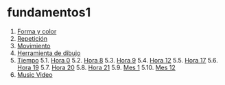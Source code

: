 # fundamentos1
1. [Forma y color](https://ejdell.github.io/fundamentos1/01/)
2. [Repetición](https://ejdell.github.io/fundamentos1/02/)
3. [Movimiento](https://ejdell.github.io/fundamentos1/03/)
4. [Herramienta de dibujo](https://ejdell.github.io/fundamentos1/04/)
5. [Tiempo](https://ejdell.github.io/fundamentos1/05/)
5.1. [Hora 0](https://ejdell.github.io/fundamentos1/05/hora0.png/)
5.2. [Hora 8](https://ejdell.github.io/fundamentos1/05/hora8.png/)
5.3. [Hora 9](https://ejdell.github.io/fundamentos1/05/hora9.png/)
5.4. [Hora 12](https://ejdell.github.io/fundamentos1/05/hora12.png/)
5.5. [Hora 17](https://ejdell.github.io/fundamentos1/05/hora17.png/)
5.6. [Hora 19](https://ejdell.github.io/fundamentos1/05/hora19.png/)
5.7. [Hora 20](https://ejdell.github.io/fundamentos1/05/hora20.png/)
5.8. [Hora 21](https://ejdell.github.io/fundamentos1/05/hora21.png/)
5.9. [Mes 1](https://ejdell.github.io/fundamentos1/05/mes1.png/)
5.10. [Mes 12](https://ejdell.github.io/fundamentos1/05/mes12.png/)
16. [Music Video](https://ejdell.github.io/fundamentos1/06/)
